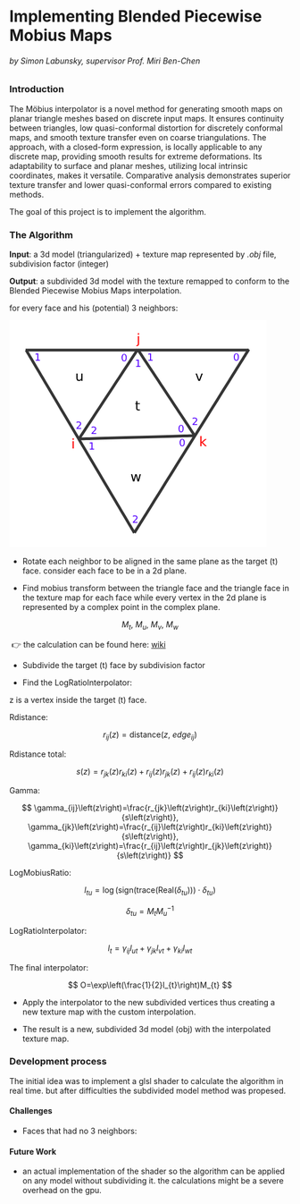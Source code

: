 # Implementing Blended Piecewise Mobius Maps

###### by Simon Labunsky, supervisor Prof. Miri Ben-Chen

### Introduction

The Möbius interpolator is a novel method for generating smooth maps on planar triangle meshes based on discrete input maps. It ensures continuity between triangles, low quasi-conformal distortion for discretely conformal maps, and smooth texture transfer even on coarse triangulations. The approach, with a closed-form expression, is locally applicable to any discrete map, providing smooth results for extreme deformations. Its adaptability to surface and planar meshes, utilizing local intrinsic coordinates, makes it versatile. Comparative analysis demonstrates superior texture transfer and lower quasi-conformal errors compared to existing methods.

The goal of this project is to implement the algorithm.

### The Algorithm

**Input**: a 3d model (triangularized) + texture map represented by *.obj* file, subdivision factor (integer)

**Output**: a subdivided 3d model with the texture remapped to conform to the Blended Piecewise Mobius Maps interpolation.

for every face and his (potential) 3 neighbors:

![triangle](Assets/triangle.png)

* Rotate each neighbor to be aligned in the same plane as the target (t) face. consider each face to be in a 2d plane.

* Find mobius transform between the triangle face and the triangle face in the texture map for each face while every vertex in the 2d plane is represented by a complex point in the complex plane.

$$
M_{t},\ M_{u},\ M_{v},\ M_{w}
$$

​	:point_right: the calculation can be found here: [wiki](https://en.wikipedia.org/wiki/M%C3%B6bius_transformation) 

* Subdivide the target (t) face by subdivision factor

* Find the LogRatioInterpolator: 

z is a vertex inside the target (t) face.

Rdistance:

$$
r_{ij}\left(z\right)=\text{distance}\left(z,\ edge_{ij}\right)
$$

Rdistance total:

$$
s\left(z\right)=r_{jk}\left(z\right)r_{ki}\left(z\right)+r_{ij}\left(z\right)r_{jk}\left(z\right)+r_{ij}\left(z\right)r_{ki}\left(z\right)
$$

Gamma:

$$
\gamma_{ij}\left(z\right)=\frac{r_{jk}\left(z\right)r_{ki}\left(z\right)}{s\left(z\right)}, \gamma_{jk}\left(z\right)=\frac{r_{ij}\left(z\right)r_{ki}\left(z\right)}{s\left(z\right)}, \gamma_{ki}\left(z\right)=\frac{r_{ij}\left(z\right)r_{jk}\left(z\right)}{s\left(z\right)}
$$

LogMobiusRatio:

$$
l_{tu}=\log\left(\text{sign}\left(\text{trace}\left(\text{Real}\left(\delta_{tu}\right)\right)\right)\cdot\delta_{tu}\right)
$$

$$
\delta_{tu}=M_{t}M_{u}^{-1}
$$

LogRatioInterpolator:

$$
l_{t}=\gamma_{ij}l_{ut}+\gamma_{jk}l_{vt}+\gamma_{ki}l_{wt}
$$

The final interpolator:

$$
O=\exp\left(\frac{1}{2}l_{t}\right)M_{t}
$$

* Apply the interpolator to the new subdivided vertices thus creating a new texture map with the custom interpolation.

* The result is a new, subdivided 3d model (obj) with the interpolated texture map.

### Development process

The initial idea was to implement a glsl shader to calculate the algorithm in real time. but after difficulties the subdivided model method was propesed.

#### Challenges

* Faces that had no 3 neighbors: 

#### Future Work

* an actual implementation of the shader so the algorithm can be applied on any model without subdividing it. the calculations might be a severe overhead on the gpu.
